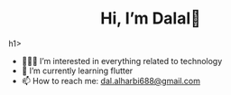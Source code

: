 <h1 align="center">  Hi, I’m Dalal👋 </h1>h1>

- 👩🏻‍💻 I’m interested in everything related to technology
- 🌱 I’m currently learning flutter
- 📫 How to reach me: dal.alharbi688@gmail.com

<!---
Dalal688/Dalal688 is a ✨ special ✨ repository because its `README.md` (this file) appears on your GitHub profile.
You can click the Preview link to take a look at your changes.
--->
